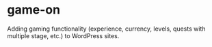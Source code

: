 game-on
=======

Adding gaming functionality (experience, currency, levels, quests with multiple stage, etc.) to WordPress sites.
